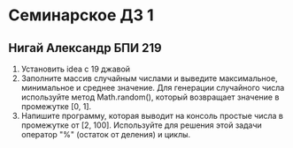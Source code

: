 # Семинарское ДЗ 1
## Нигай Александр БПИ 219

1. Установить idea c 19 джавой
2. Заполните массив случайным числами и выведите максимальное, минимальное и среднее значение. Для генерации случайного числа используйте метод Math.random(), который возвращает значение в промежутке [0, 1].
3. Напишите программу, которая выводит на консоль простые числа в промежутке от [2, 100].
Используйте для решения этой задачи оператор "%" (остаток от деления) и циклы.
